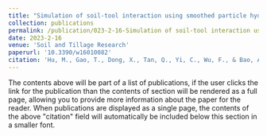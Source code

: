 ```yaml
---
title: "Simulation of soil-tool interaction using smoothed particle hydrodynamics (SPH)"
collection: publications
permalink: /publication/023-2-16-Simulation of soil-tool interaction using smoothed particle hydrodynamics (SPH)
date: 2023-2-16
venue: 'Soil and Tillage Research'
paperurl: '10.3390/w16010082'
citation: 'Hu, M., Gao, T., Dong, X., Tan, Q., Yi, C., Wu, F., & Bao, A. (2023). Simulation of soil-tool interaction using smoothed particle hydrodynamics (SPH). Soil and Tillage Research, 229, 105671.'
---
```


The contents above will be part of a list of publications, if the user clicks the link for the publication than the contents of section will be rendered as a full page, allowing you to provide more information about the paper for the reader. When publications are displayed as a single page, the contents of the above "citation" field will automatically be included below this section in a smaller font.

